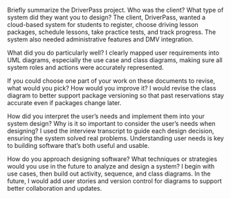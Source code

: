 Briefly summarize the DriverPass project. Who was the client? What type of system did they want you to design?
The client, DriverPass, wanted a cloud-based system for students to register, choose driving lesson packages, schedule lessons, take practice tests, and track progress. The system also needed administrative features and DMV integration.

What did you do particularly well?
I clearly mapped user requirements into UML diagrams, especially the use case and class diagrams, making sure all system roles and actions were accurately represented.

If you could choose one part of your work on these documents to revise, what would you pick? How would you improve it?
I would revise the class diagram to better support package versioning so that past reservations stay accurate even if packages change later.

How did you interpret the user’s needs and implement them into your system design? Why is it so important to consider the user’s needs when designing?
I used the interview transcript to guide each design decision, ensuring the system solved real problems. Understanding user needs is key to building software that’s both useful and usable.

How do you approach designing software? What techniques or strategies would you use in the future to analyze and design a system?
I begin with use cases, then build out activity, sequence, and class diagrams. In the future, I would add user stories and version control for diagrams to support better collaboration and updates.
